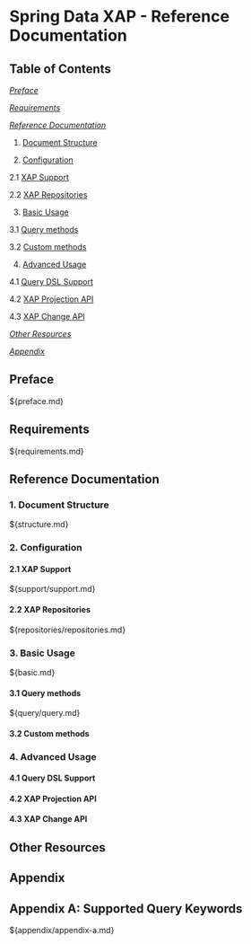 Spring Data XAP - Reference Documentation
============================
## Table of Contents
_[Preface](#preface)_

_[Requirements](#requirements)_

_[Reference Documentation](#reference)_

1. [Document Structure](#structure)

2. [Configuration](#configuration)

  2.1 [XAP Support](#support)
  
  2.2 [XAP Repositories](#repositories)
  
3. [Basic Usage](#basic)

  3.1 [Query methods](#query)
  
  3.2 [Custom methods](#custom)

4. [Advanced Usage](#advanced)

  4.1 [Query DSL Support](#querydsl)
  
  4.2 [XAP Projection API](#projection)
  
  4.3 [XAP Change API](#change)

_[Other Resources](#resources)_

_[Appendix](#appendix)_

## <a name="preface"/>Preface
${preface.md}
## <a name="requirements"/>Requirements
${requirements.md}
## <a name="reference"/>Reference Documentation
### <a name="structure"/>1. Document Structure
${structure.md}
### <a name="configuration"/>2. Configuration

#### <a name="support"/>2.1 XAP Support
${support/support.md}

#### <a name="repositories"/>2.2 XAP Repositories
${repositories/repositories.md}

### <a name="basic"/>3. Basic Usage
${basic.md}

#### <a name="query"/>3.1 Query methods
${query/query.md}

#### <a name="custom"/>3.2 Custom methods

### <a name="advanced"/>4. Advanced Usage

#### <a name="querydsl"/>4.1 Query DSL Support

#### <a name="projection"/>4.2 XAP Projection API

#### <a name="change"/>4.3 XAP Change API

## <a name="resources"/>Other Resources

## <a name="appendix"/>Appendix
## <a name="appendix-a"/>Appendix A: Supported Query Keywords
${appendix/appendix-a.md}